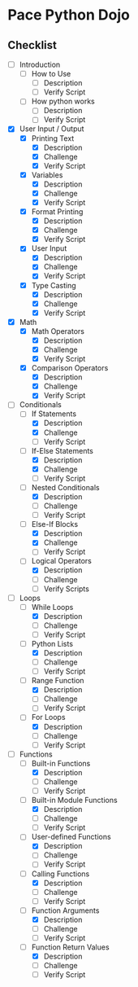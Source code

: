 # Pace Python Dojo

## Checklist
- [ ] Introduction
    - [ ] How to Use
        - [ ] Description
        - [ ] Verify Script
    - [ ] How python works
        - [ ] Description
        - [ ] Verify Script
- [x] User Input / Output
    - [x] Printing Text
        - [x] Description
        - [x] Challenge
        - [x] Verify Script
    - [x] Variables
        - [x] Description
        - [x] Challenge
        - [x] Verify Script
    - [x] Format Printing
        - [x] Description
        - [x] Challenge
        - [x] Verify Script
    - [x] User Input
        - [x] Description
        - [x] Challenge
        - [x] Verify Script
    - [x] Type Casting
        - [x] Description
        - [x] Challenge
        - [x] Verify Script
- [x] Math
    - [x] Math Operators
        - [x] Description
        - [x] Challenge
        - [x] Verify Script
    - [x] Comparison Operators
        - [x] Description
        - [x] Challenge
        - [x] Verify Script
- [ ] Conditionals
    - [ ] If Statements
        - [x] Description
        - [x] Challenge
        - [ ] Verify Script
    - [ ] If-Else Statements
        - [x] Description
        - [x] Challenge
        - [ ] Verify Script
    - [ ] Nested Conditionals
        - [x] Description
        - [ ] Challenge
        - [ ] Verify Script
    - [ ] Else-If Blocks
        - [x] Description
        - [x] Challenge
        - [ ] Verify Script
    - [ ] Logical Operators
        - [x] Description
        - [ ] Challenge
        - [ ] Verify Scripts  
- [ ] Loops
    - [ ] While Loops
        - [x] Description
        - [ ] Challenge
        - [ ] Verify Script
    - [ ] Python Lists
        - [x] Description
        - [ ] Challenge
        - [ ] Verify Script
    - [ ] Range Function
        - [x] Description
        - [ ] Challenge
        - [ ] Verify Script
    - [ ] For Loops
        - [x] Description
        - [ ] Challenge
        - [ ] Verify Script    
- [ ] Functions
    - [ ] Built-in Functions
        - [x] Description
        - [ ] Challenge
        - [ ] Verify Script 
    - [ ] Built-in Module Functions
        - [x] Description
        - [ ] Challenge
        - [ ] Verify Script 
    - [ ] User-defined Functions
        - [x] Description
        - [ ] Challenge
        - [ ] Verify Script
    - [ ] Calling Functions
        - [x] Description
        - [ ] Challenge
        - [ ] Verify Script
    - [ ] Function Arguments
        - [x] Description
        - [ ] Challenge
        - [ ] Verify Script
    - [ ] Function Return Values
        - [x] Description
        - [ ] Challenge
        - [ ] Verify Script
